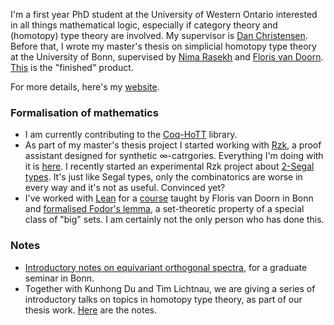 I'm a first year PhD student at the University of Western Ontario interested in all things mathematical logic, especially if category theory and (homotopy) type theory are involved. My supervisor is [Dan Christensen](https://jdc.math.uwo.ca/). Before that, I wrote my master's thesis on simplicial homotopy type theory at the University of Bonn, supervised by [Nima Rasekh](https://guests.mpim-bonn.mpg.de/rasekh/) and [Floris van Doorn](http://florisvandoorn.com/). [This](https://github.com/thchatzidiamantis/MscThesis/blob/main/SubmissionText.pdf) is the "finished" product.

For more details, here's my [website](https://thchatzidiamantis.github.io/).

### Formalisation of mathematics
* I am currently contributing to the [Coq-HoTT](https://github.com/HoTT/Coq-HoTT) library.
* As part of my master's thesis project I started working with [Rzk](https://rzk-lang.github.io/rzk), a proof assistant designed for synthetic ∞-catrgories. Everything I'm doing with it is [here](https://github.com/thchatzidiamantis/sHoTT). I recently started an experimental Rzk project about [2-Segal types](https://github.com/thchatzidiamantis/sHoTT/blob/2Segal/src/2Segal/2segal-types.rzk.md). It's just like Segal types, only the combinatorics are worse in every way and it's not as useful. Convinced yet?
* I've worked with [Lean](http://lean-lang.org) for a [course](https://github.com/fpvandoorn/LeanCourse23/) taught by Floris van Doorn in Bonn and [formalised Fodor's lemma](https://github.com/thchatzidiamantis/LeanCourse23/tree/master/LeanCourse/Project), a set-theoretic property of a special class of "big" sets. I am certainly not the only person who has done this.

### Notes
* [Introductory notes on equivariant orthogonal spectra](https://github.com/thchatzidiamantis/Notes/blob/main/equivariant/equivariant.pdf), for a graduate seminar in Bonn.
* Together with Kunhong Du and Tim Lichtnau, we are giving a series of introductory talks on topics in homotopy type theory, as part of our thesis work. [Here](https://github.com/thchatzidiamantis/BonnHoTTSeminar) are the notes.

